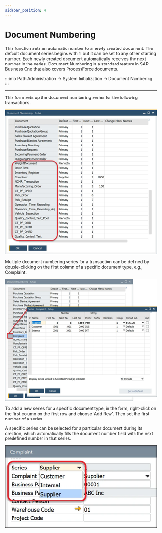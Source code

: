 ```yaml
---
sidebar_position: 4
---
```


# Document Numbering

This function sets an automatic number to a newly created document. The default document series begins with 1, but it can be set to any other starting number. Each newly created document automatically receives the next number in the series. Document Numbering is a standard feature in SAP Business One that also covers ProcessForce documents.

:::info Path
    Administration → System Initialization → Document Numbering
:::

---

This form sets up the document numbering series for the following transactions.

![Document Numbering Transactions](./media/document-numbering/document-numbering-transctions.webp)

Multiple document numbering series for a transaction can be defined by double-clicking on the first column of a specific document type, e.g., Complaint.

![New Series](./media/document-numbering/adding-new-series.webp)

To add a new series for a specific document type, in the form, right-click on the first column on the first row and choose 'Add Row'. Then set the first number of a series.

A specific series can be selected for a particular document during its creation, which automatically fills the document number field with the next predefined number in that series.

![Adding New Series](./media/document-numbering/choosing-series.webp)
